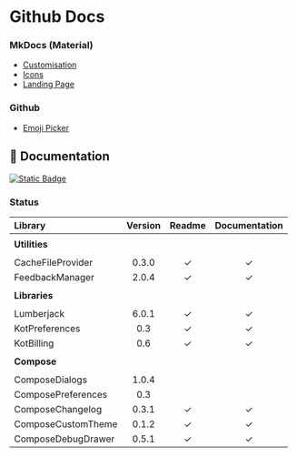 # Github Docs

### MkDocs (Material)

* [Customisation](https://squidfunk.github.io/mkdocs-material/setup/)
* [Icons](https://squidfunk.github.io/mkdocs-material/reference/icons-emojis/?h=icons)
* [Landing Page](https://github.com/squidfunk/mkdocs-material/issues/1996)

### Github

* [Emoji Picker](https://github-emoji-picker.rickstaa.dev/)

## :book: Documentation

[![Static Badge](https://img.shields.io/badge/Open%20Github%20Docs-lightgreen?style=for-the-badge&logo=github&logoColor=black)](https://mflisar.github.io/github-docs/)

### Status

|Library|Version|Readme|Documentation|
|:-|:-:|:-:|:-:|
||||
| **Utilities** |||
||||
| CacheFileProvider     | 0.3.0 | ✓ | ✓ |
| FeedbackManager       | 2.0.4 | ✓ | ✓ |
||||
| **Libraries** |||
||||
| Lumberjack            | 6.0.1 | ✓ | ✓ |
| KotPreferences        | 0.3   | ✓ | ✓ |
| KotBilling            | 0.6   | ✓ | ✓ |
||||
| **Compose** |||
||||
| ComposeDialogs        | 1.0.4 |   |   |
| ComposePreferences    | 0.3   |   |   |
| ComposeChangelog      | 0.3.1 | ✓ | ✓ |
| ComposeCustomTheme    | 0.1.2 | ✓ | ✓ |
| ComposeDebugDrawer    | 0.5.1 | ✓ | ✓ |